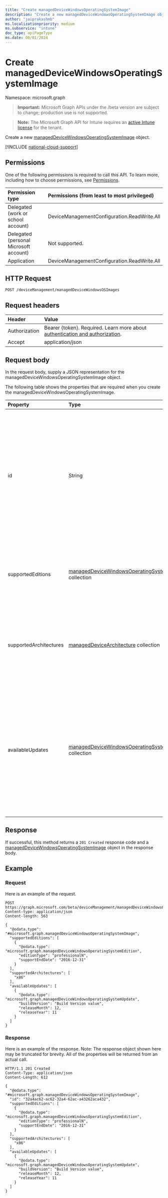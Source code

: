 ```yaml
---
title: "Create managedDeviceWindowsOperatingSystemImage"
description: "Create a new managedDeviceWindowsOperatingSystemImage object."
author: "jaiprakashmb"
ms.localizationpriority: medium
ms.subservice: "intune"
doc_type: apiPageType
ms.date: 08/01/2024
---
```


# Create managedDeviceWindowsOperatingSystemImage

Namespace: microsoft.graph

> **Important:** Microsoft Graph APIs under the /beta version are subject to change; production use is not supported.

> **Note:** The Microsoft Graph API for Intune requires an [active Intune license](https://go.microsoft.com/fwlink/?linkid=839381) for the tenant.

Create a new [managedDeviceWindowsOperatingSystemImage](../resources/intune-osprovisioninggraphservice-manageddevicewindowsoperatingsystemimage.md) object.

[!INCLUDE [national-cloud-support](../../includes/all-clouds.md)]

## Permissions
One of the following permissions is required to call this API. To learn more, including how to choose permissions, see [Permissions](/graph/permissions-reference).

|Permission type|Permissions (from least to most privileged)|
|:---|:---|
|Delegated (work or school account)|DeviceManagementConfiguration.ReadWrite.All|
|Delegated (personal Microsoft account)|Not supported.|
|Application|DeviceManagementConfiguration.ReadWrite.All|

## HTTP Request
<!-- {
  "blockType": "ignored"
}
-->
``` http
POST /deviceManagement/managedDeviceWindowsOSImages
```

## Request headers
|Header|Value|
|:---|:---|
|Authorization|Bearer {token}. Required. Learn more about [authentication and authorization](/graph/auth/auth-concepts).|
|Accept|application/json|

## Request body
In the request body, supply a JSON representation for the managedDeviceWindowsOperatingSystemImage object.

The following table shows the properties that are required when you create the managedDeviceWindowsOperatingSystemImage.

|Property|Type|Description|
|:---|:---|:---|
|id|String|Indicates the unique identifier of the Operating System Image metadata, example: 'Windows 11 22H1'. This specifies a unique Windows product version, which in turn can have multiple quality/security updates available. Supports: $filter, $select, $top, $orderBy, $skip. Read-only.|
|supportedEditions|[managedDeviceWindowsOperatingSystemEdition](../resources/intune-osprovisioninggraphservice-manageddevicewindowsoperatingsystemedition.md) collection|Indicates the list of editions supported by the image along with their support dates. Supports: $filter, $select, $top, $skip. Read-only.|
|supportedArchitectures|[managedDeviceArchitecture](../resources/intune-osprovisioninggraphservice-manageddevicearchitecture.md) collection|Indicates the list of architectures supported by the image. E.g. \['ARM64','X86'\]. Supports: $filter, $select, $top, $skip. Read-only. Possible values are: `unknown`, `x86`, `x64`, `arm`, `arM64`.|
|availableUpdates|[managedDeviceWindowsOperatingSystemUpdate](../resources/intune-osprovisioninggraphservice-manageddevicewindowsoperatingsystemupdate.md) collection|Indicates the available Quality/Security updates for a specific Windows product version (example: Windows 11 22H1), for upto last 3 Patch Tuesdays . This value in the API response would be updated 2-3 days after every Patch Tuesday. Supports: $filter, $select, $top, $skip. Read-only.|



## Response
If successful, this method returns a `201 Created` response code and a [managedDeviceWindowsOperatingSystemImage](../resources/intune-osprovisioninggraphservice-manageddevicewindowsoperatingsystemimage.md) object in the response body.

## Example

### Request
Here is an example of the request.
``` http
POST https://graph.microsoft.com/beta/deviceManagement/managedDeviceWindowsOSImages
Content-type: application/json
Content-length: 563

{
  "@odata.type": "#microsoft.graph.managedDeviceWindowsOperatingSystemImage",
  "supportedEditions": [
    {
      "@odata.type": "microsoft.graph.managedDeviceWindowsOperatingSystemEdition",
      "editionType": "professionalN",
      "supportEndDate": "2016-12-31"
    }
  ],
  "supportedArchitectures": [
    "x86"
  ],
  "availableUpdates": [
    {
      "@odata.type": "microsoft.graph.managedDeviceWindowsOperatingSystemUpdate",
      "buildVersion": "Build Version value",
      "releaseMonth": 12,
      "releaseYear": 11
    }
  ]
}
```

### Response
Here is an example of the response. Note: The response object shown here may be truncated for brevity. All of the properties will be returned from an actual call.
``` http
HTTP/1.1 201 Created
Content-Type: application/json
Content-Length: 612

{
  "@odata.type": "#microsoft.graph.managedDeviceWindowsOperatingSystemImage",
  "id": "32a4ac62-ac62-32a4-62ac-a43262aca432",
  "supportedEditions": [
    {
      "@odata.type": "microsoft.graph.managedDeviceWindowsOperatingSystemEdition",
      "editionType": "professionalN",
      "supportEndDate": "2016-12-31"
    }
  ],
  "supportedArchitectures": [
    "x86"
  ],
  "availableUpdates": [
    {
      "@odata.type": "microsoft.graph.managedDeviceWindowsOperatingSystemUpdate",
      "buildVersion": "Build Version value",
      "releaseMonth": 12,
      "releaseYear": 11
    }
  ]
}
```
